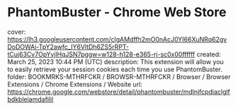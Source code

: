 # PhantomBuster - Chrome Web Store

cover: https://lh3.googleusercontent.com/clgAMdffh2mO0nAcJ0YI66XuNRq62gvDoDOWAi-TpY2awfc_IY6VltDh6ZS5rRPT-tCuj63Cv7OpYvjlHqJSN7pggw=w128-h128-e365-rj-sc0x00ffffff
created: March 25, 2023 10:44 PM (UTC)
description: This extension will allow you to easily retrieve your session cookies each time you use PhantomBuster.
folder: BOOKMRKS-MTHRFCKR / BROWSR-MTHRFCKR / Browser / Browser Extensions / Chrome Extensions / Website
url: https://chrome.google.com/webstore/detail/phantombuster/mdlnjfcpdiaclglfbdkbleiamdafilil